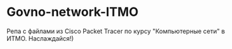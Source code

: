 # Govno-network-ITMO
Репа с файлами из Cisco Packet Tracer по курсу "Компьютерные сети" в ИТМО. Наслаждайся!)
